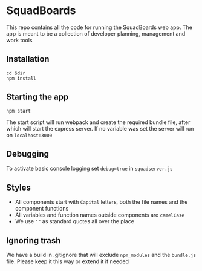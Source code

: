 SquadBoards
=============

This repo contains all the code for running the SquadBoards web app. The app is meant to be a collection of developer planning, management and work tools

Installation
-----------

```
cd $dir
npm install
```

Starting the app
-----------

```
npm start
```
The start script will run webpack and create the required bundle file, after which will start the express server. If no variable was set the server will run on `localhost:3000`

Debugging
-----------
To activate basic console logging set `debug=true` in `squadserver.js`

Styles
-----------
- All components start with `Capital` letters, both the file names and the component functions
- All variables and function names outside components are `camelCase`
- We use ` "" ` as standard quotes all over the place

Ignoring trash
-----------
We have a build in .gitignore that will exclude `npm_modules` and the `bundle.js` file. Please keep it this way or extend it if needed
